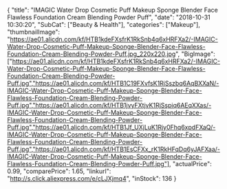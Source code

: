 {
	"title": "IMAGIC Water Drop Cosmetic Puff Makeup Sponge Blender Face Flawless Foundation Cream Blending Powder Puff",
	"date": "2018-10-31 10:30:20",
	"SubCat": ["Beauty & Health"],
	"categories": ["Makeup"],
	"thumbnailImage": "https://ae01.alicdn.com/kf/HTB1kdeFXsfrK1RkSnb4q6xHRFXa2/-IMAGIC-Water-Drop-Cosmetic-Puff-Makeup-Sponge-Blender-Face-Flawless-Foundation-Cream-Blending-Powder-Puff.jpg_220x220.jpg",
	"BigImage": ["https://ae01.alicdn.com/kf/HTB1kdeFXsfrK1RkSnb4q6xHRFXa2/-IMAGIC-Water-Drop-Cosmetic-Puff-Makeup-Sponge-Blender-Face-Flawless-Foundation-Cream-Blending-Powder-Puff.jpg","https://ae01.alicdn.com/kf/HTB1C19FXvfsK1RjSszbq6AqBXXaN/-IMAGIC-Water-Drop-Cosmetic-Puff-Makeup-Sponge-Blender-Face-Flawless-Foundation-Cream-Blending-Powder-Puff.jpg","https://ae01.alicdn.com/kf/HTB1jvyFXtjvK1RjSspiq6AEqXXas/-IMAGIC-Water-Drop-Cosmetic-Puff-Makeup-Sponge-Blender-Face-Flawless-Foundation-Cream-Blending-Powder-Puff.jpg","https://ae01.alicdn.com/kf/HTB1Jf_UXjLuK1Rjy0Fhq6xpdFXaQ/-IMAGIC-Water-Drop-Cosmetic-Puff-Makeup-Sponge-Blender-Face-Flawless-Foundation-Cream-Blending-Powder-Puff.jpg","https://ae01.alicdn.com/kf/HTB1EsCFXx_rK1RkHFqDq6yJAFXaa/-IMAGIC-Water-Drop-Cosmetic-Puff-Makeup-Sponge-Blender-Face-Flawless-Foundation-Cream-Blending-Powder-Puff.jpg"],
	"actualPrice": 0.99,
	"comparePrice": 1.65,
	"linkurl": "http://s.click.aliexpress.com/e/cLJXjmq4",
	"inStock": 136
}
